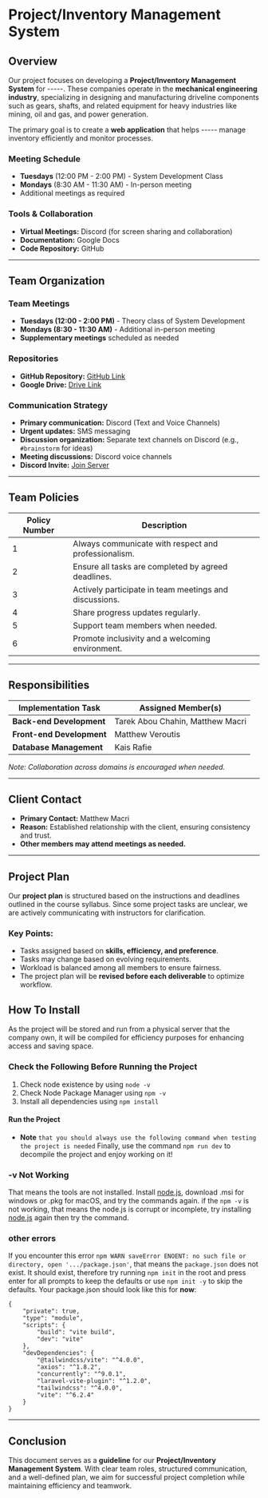 # Project/Inventory Management System

## Overview
Our project focuses on developing a **Project/Inventory Management System** for -----. These companies operate in the **mechanical engineering industry**, specializing in designing and manufacturing driveline components such as gears, shafts, and related equipment for heavy industries like mining, oil and gas, and power generation.

The primary goal is to create a **web application** that helps ----- manage inventory efficiently and monitor processes. 

### Meeting Schedule
- **Tuesdays** (12:00 PM - 2:00 PM) - System Development Class
- **Mondays** (8:30 AM - 11:30 AM) - In-person meeting
- Additional meetings as required

### Tools & Collaboration
- **Virtual Meetings:** Discord (for screen sharing and collaboration)
- **Documentation:** Google Docs
- **Code Repository:** GitHub

---

## Team Organization
### Team Meetings
- **Tuesdays (12:00 - 2:00 PM)** - Theory class of System Development
- **Mondays (8:30 - 11:30 AM)** - Additional in-person meeting
- **Supplementary meetings** scheduled as needed

### Repositories
- **GitHub Repository:** [GitHub Link](#)  
- **Google Drive:** [Drive Link](https://drive.google.com/drive/folders/1IKmMJHQ8GsyfiEsLtdMCoJcwRlNlh5Fj?usp=sharing)  

### Communication Strategy
- **Primary communication:** Discord (Text and Voice Channels)
- **Urgent updates:** SMS messaging
- **Discussion organization:** Separate text channels on Discord (e.g., `#brainstorm` for ideas)
- **Meeting discussions:** Discord voice channels
- **Discord Invite:** [Join Server](https://discord.gg/qdcdxH8paM)

---

## Team Policies
| Policy Number | Description |
|--------------|-------------|
| 1 | Always communicate with respect and professionalism. |
| 2 | Ensure all tasks are completed by agreed deadlines. |
| 3 | Actively participate in team meetings and discussions. |
| 4 | Share progress updates regularly. |
| 5 | Support team members when needed. |
| 6 | Promote inclusivity and a welcoming environment. |

---

## Responsibilities
| Implementation Task | Assigned Member(s) |
|--------------------|------------------|
| **Back-end Development** | Tarek Abou Chahin, Matthew Macri |
| **Front-end Development** | Matthew Veroutis |
| **Database Management** | Kais Rafie |

*Note: Collaboration across domains is encouraged when needed.*

---

## Client Contact
- **Primary Contact:** Matthew Macri
- **Reason:** Established relationship with the client, ensuring consistency and trust.
- **Other members may attend meetings as needed.**

---

## Project Plan
Our **project plan** is structured based on the instructions and deadlines outlined in the course syllabus. Since some project tasks are unclear, we are actively communicating with instructors for clarification. 

### Key Points:
- Tasks assigned based on **skills, efficiency, and preference**.
- Tasks may change based on evolving requirements.
- Workload is balanced among all members to ensure fairness.
- The project plan will be **revised before each deliverable** to optimize workflow.

## How To Install
As the project will be stored and run from a physical server that the company own, it will be compiled for efficiency purposes for enhancing access and saving space.

### Check the Following Before Running the Project

1. Check node existence by using `node -v`
2. Check Node Package Manager using `npm -v`
3. Install all dependencies using `npm install`

#### Run the Project
* **Note** `that you should always use the following command when testing the project is needed`
Finally, use the command `npm run dev` to decompile the project and enjoy working on it!

### -v Not Working
That means the tools are not installed. Install [node.js](https://nodejs.org), download .msi for windows or .pkg for macOS, and try the commands again. if the `npm -v` is not working, that means the node.js is corrupt or incomplete, try installing [node.js](https://nodejs.org) again then try the command.

### other errors
If you encounter this error `npm WARN saveError ENOENT: no such file or directory, open '.../package.json'`, that means the `package.json` does not exist. It should exist, therefore try running `npm init` in the root and press enter for all prompts to keep the defaults or use `npm init -y` to skip the defaults. Your package.json should look like this for **now**:

``` 
{
    "private": true,
    "type": "module",
    "scripts": {
        "build": "vite build",
        "dev": "vite"
    },
    "devDependencies": {
        "@tailwindcss/vite": "^4.0.0",
        "axios": "^1.8.2",
        "concurrently": "^9.0.1",
        "laravel-vite-plugin": "^1.2.0",
        "tailwindcss": "^4.0.0",
        "vite": "^6.2.4"
    }
}
```
---

## Conclusion
This document serves as a **guideline** for our **Project/Inventory Management System**. With clear team roles, structured communication, and a well-defined plan, we aim for successful project completion while maintaining efficiency and teamwork.
